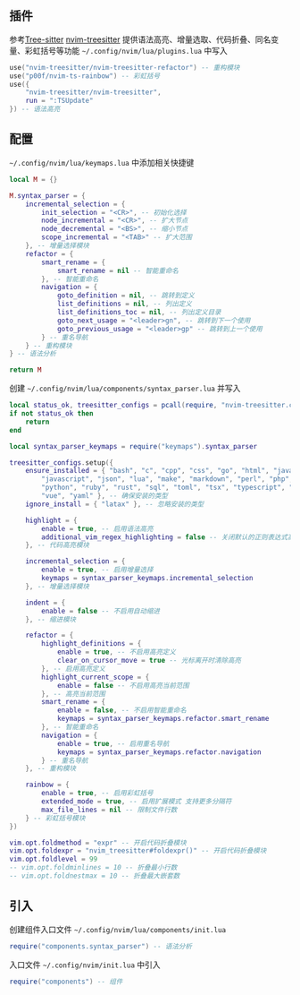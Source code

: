 ## 插件
参考[Tree-sitter](https://tree-sitter.github.io/tree-sitter/) [nvim-treesitter](https://github.com/nvim-treesitter/nvim-treesitter)
提供语法高亮、增量选取、代码折叠、同名变量、彩虹括号等功能
`~/.config/nvim/lua/plugins.lua` 中写入
```lua
use("nvim-treesitter/nvim-treesitter-refactor") -- 重构模块
use("p00f/nvim-ts-rainbow") -- 彩虹括号
use({
	"nvim-treesitter/nvim-treesitter",
	run = ":TSUpdate"
}) -- 语法高亮
```
## 配置
`~/.config/nvim/lua/keymaps.lua` 中添加相关快捷键
```lua
local M = {}

M.syntax_parser = {
	incremental_selection = {
		init_selection = "<CR>", -- 初始化选择
		node_incremental = "<CR>", -- 扩大节点
		node_decremental = "<BS>", -- 缩小节点
		scope_incremental = "<TAB>" -- 扩大范围
	}, -- 增量选择模块
	refactor = {
		smart_rename = {
			smart_rename = nil -- 智能重命名
		}, -- 智能重命名
		navigation = {
			goto_definition = nil, -- 跳转到定义
			list_definitions = nil, -- 列出定义
			list_definitions_toc = nil, -- 列出定义目录
			goto_next_usage = "<leader>gn", -- 跳转到下一个使用
			goto_previous_usage = "<leader>gp" -- 跳转到上一个使用
		} -- 重名导航
	} -- 重构模块
} -- 语法分析

return M
```
创建 `~/.config/nvim/lua/components/syntax_parser.lua` 并写入
```lua
local status_ok, treesitter_configs = pcall(require, "nvim-treesitter.configs")
if not status_ok then
	return
end

local syntax_parser_keymaps = require("keymaps").syntax_parser

treesitter_configs.setup({
	ensure_installed = { "bash", "c", "cpp", "css", "go", "html", "java",
		"javascript", "json", "lua", "make", "markdown", "perl", "php",
		"python", "ruby", "rust", "sql", "toml", "tsx", "typescript", "vim",
		"vue", "yaml" }, -- 确保安装的类型
	ignore_install = { "latax" }, -- 忽略安装的类型

	highlight = {
		enable = true, -- 启用语法高亮
		additional_vim_regex_highlighting = false -- 关闭默认的正则表达式高亮
	}, -- 代码高亮模块

	incremental_selection = {
		enable = true, -- 启用增量选择
		keymaps = syntax_parser_keymaps.incremental_selection
	}, -- 增量选择模块

	indent = {
		enable = false -- 不启用自动缩进
	}, -- 缩进模块

	refactor = {
		highlight_definitions = {
			enable = true, -- 不启用高亮定义
			clear_on_cursor_move = true -- 光标离开时清除高亮
		}, -- 启用高亮定义
		highlight_current_scope = {
			enable = false -- 不启用高亮当前范围
		}, -- 高亮当前范围
		smart_rename = {
			enable = false, -- 不启用智能重命名
			keymaps = syntax_parser_keymaps.refactor.smart_rename
		}, -- 智能重命名
		navigation = {
			enable = true, -- 启用重名导航
			keymaps = syntax_parser_keymaps.refactor.navigation
		} -- 重名导航
	}, -- 重构模块

	rainbow = {
		enable = true, -- 启用彩虹括号
		extended_mode = true, -- 启用扩展模式 支持更多分隔符
		max_file_lines = nil -- 限制文件行数
	} -- 彩虹括号模块
})

vim.opt.foldmethod = "expr" -- 开启代码折叠模块
vim.opt.foldexpr = "nvim_treesitter#foldexpr()" -- 开启代码折叠模块
vim.opt.foldlevel = 99
-- vim.opt.foldminlines = 10 -- 折叠最小行数
-- vim.opt.foldnestmax = 10 -- 折叠最大嵌套数
```
## 引入
创建组件入口文件 `~/.config/nvim/lua/components/init.lua`
```lua
require("components.syntax_parser") -- 语法分析
```
入口文件 `~/.config/nvim/init.lua` 中引入
```lua
require("components") -- 组件
```